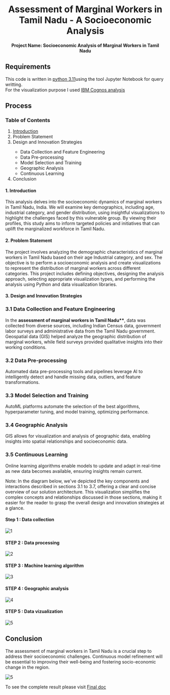 <div align="center">
 <h1>Assessment of Marginal Workers in Tamil Nadu - A Socioeconomic Analysis</h1>
 <h4>Project Name: Socioeconomic Analysis of Marginal Workers in Tamil Nadu</h4>
 </div>

 ## Requirements
 This code is written in <a href="https://www.python.org/downloads/release/python-3110/"> python 3.11</a>using the tool Jupyter Notebook for query writting.<br>
 For the visualization purpose I used <a href="https://www.ibm.com/products/cognos-analytics">IBM Cognos analysis</a>

 ## Process
<div>
        <h3>Table of Contents</h3>
        <ol>
            <a class="link" href="#intro"><li>Introduction</li></a>
            <li>Problem Statement</li>
            <li>Design and Innovation Strategies</li>
            <ul>
                <li>Data Collection and Feature Engineering</li>
                <li>Data Pre-processing</li>
                <li>Model Selection and Training</li>
                <li>Geographic Analysis</li>
                <li>Continuous Learning</li>
            </ul>
            <li>Conclusion</li>
        </ol>


    
 <div id="intro">
 <h4>1. Introduction</h4>
        <p>This analysis delves into the socioeconomic dynamics of marginal workers in Tamil Nadu, India. We will examine key demographics, including age, industrial category, and gender distribution, using insightful visualizations to highlight the challenges faced by this vulnerable group. By viewing their profiles, this study aims to inform targeted policies and initiatives that can uplift the marginalized workforce in Tamil Nadu.</p>
</div>
    
 <h4>2. Problem Statement</h4>
        <p>The project involves analyzing the demographic characteristics of marginal workers in Tamil Nadu based on their age Industrial category, and sex. The objective is to perform a socioeconomic analysis and create visualizations to represent the distribution of marginal workers across different categories. This project includes defining objectives, designing the analysis approach, selecting appropriate visualization types, and performing the analysis using Python and data visualization libraries.</p>
   
 <h4>3. Design and Innovation Strategies</h4>

  <h3>3.1 Data Collection and Feature Engineering</h3>
        <p>In the <b>assessment of marginal workers in Tamil Nadu**</b>, data was collected from diverse sources, including Indian Census data, government labor surveys and administrative data from the Tamil Nadu government. Geospatial data (GIS) helped analyze the geographic distribution of marginal workers, while field surveys provided qualitative insights into their working conditions.</p>
        
  <h3>3.2 Data Pre-processing</h3>
        <p>Automated data pre-processing tools and pipelines leverage AI to intelligently detect and handle missing data, outliers, and feature transformations.</p>
        
  <h3>3.3 Model Selection and Training</h3>
        <p>AutoML platforms automate the selection of the best algorithms, hyperparameter tuning, and model training, optimizing performance.</p>
        
  <h3>3.4 Geographic Analysis</h3>
        <p>GIS allows for visualization and analysis of geographic data, enabling insights into spatial relationships and socioeconomic data.</p>
        
  <h3>3.5 Continuous Learning</h3>
        <p>Online learning algorithms enable models to update and adapt in real-time as new data becomes available, ensuring insights remain current.</p>
    
<p>Note: In the diagram below, we've depicted the key components and interactions described in sections 3.1 to 3.7, offering a clear and concise overview of our solution architecture. This visualization simplifies the complex concepts and relationships discussed in those sections, making it easier for the reader to grasp the overall design and innovation strategies at a glance.</p>

<h4>Step 1 : Data collection</h4> 

![1](https://github.com/user-attachments/assets/76edc34e-49bc-4d40-8d73-0974e0d3708e)
<h4>STEP 2 : Data processing</h4>

![2](https://github.com/user-attachments/assets/158cf98a-76e0-43ab-ae14-67273673e1af)

<h4>STEP 3 : Machine learning algorithm</h4>

![3](https://github.com/user-attachments/assets/2b28998b-b365-4e5d-a494-60733e1d6d30)

<h4>STEP 4 : Geographic analysis</h4>  

![4](https://github.com/user-attachments/assets/31db5ec7-8c30-4b9b-8355-8c7f9f2e7cf0)

<h4>STEP 5 : Data vizualization</h4>

![5](https://github.com/user-attachments/assets/1f560972-8d45-426d-a597-801df0cc67cf)


 </div>

   
## Conclusion
<p>The assessment of marginal workers in Tamil Nadu is a crucial step to address their socioeconomic challenges. Continuous model refinement will be essential to improving their well-being and fostering socio-economic change in the region. 

![5](https://github.com/user-attachments/assets/1f560972-8d45-426d-a597-801df0cc67cf)


To see the complete result please visit <a class="link" href="[Final doc.docx](https://github.com/user-attachments/files/17031944/Final.doc.docx)
">Final doc</a>
</p>

